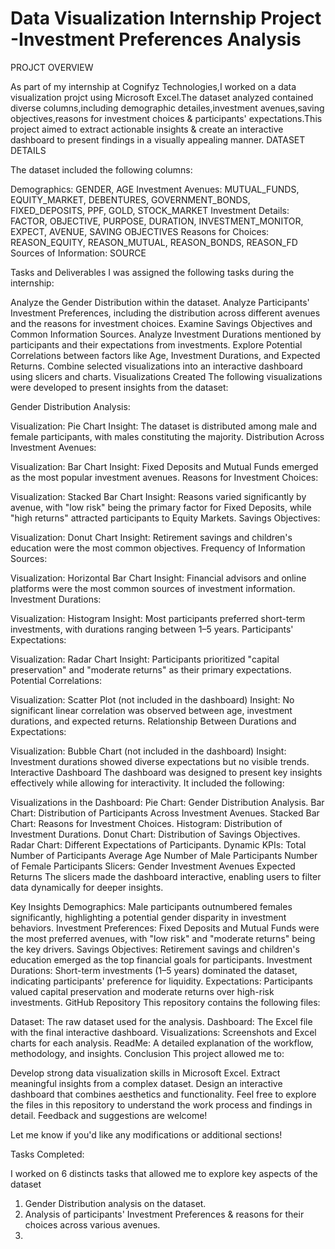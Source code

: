 # Data Visualization Internship Project -Investment Preferences Analysis
PROJCT OVERVIEW

As part of my internship at Cognifyz Technologies,I worked on a data visualization projct using Microsoft Excel.The dataset analyzed contained diverse columns,including demographic detailes,investment avenues,saving objectives,reasons for investment choices & participants' expectations.This project aimed to extract actionable insights & create an interactive dashboard to present findings in a visually appealing manner.
DATASET DETAILS

The dataset included the following columns:

Demographics: GENDER, AGE
Investment Avenues: MUTUAL_FUNDS, EQUITY_MARKET, DEBENTURES, GOVERNMENT_BONDS, FIXED_DEPOSITS, PPF, GOLD, STOCK_MARKET
Investment Details: FACTOR, OBJECTIVE, PURPOSE, DURATION, INVESTMENT_MONITOR, EXPECT, AVENUE, SAVING OBJECTIVES
Reasons for Choices: REASON_EQUITY, REASON_MUTUAL, REASON_BONDS, REASON_FD
Sources of Information: SOURCE

Tasks and Deliverables
I was assigned the following tasks during the internship:

Analyze the Gender Distribution within the dataset.
Analyze Participants' Investment Preferences, including the distribution across different avenues and the reasons for investment choices.
Examine Savings Objectives and Common Information Sources.
Analyze Investment Durations mentioned by participants and their expectations from investments.
Explore Potential Correlations between factors like Age, Investment Durations, and Expected Returns.
Combine selected visualizations into an interactive dashboard using slicers and charts.
Visualizations Created
The following visualizations were developed to present insights from the dataset:

Gender Distribution Analysis:

Visualization: Pie Chart
Insight: The dataset is distributed among male and female participants, with males constituting the majority.
Distribution Across Investment Avenues:

Visualization: Bar Chart
Insight: Fixed Deposits and Mutual Funds emerged as the most popular investment avenues.
Reasons for Investment Choices:

Visualization: Stacked Bar Chart
Insight: Reasons varied significantly by avenue, with "low risk" being the primary factor for Fixed Deposits, while "high returns" attracted participants to Equity Markets.
Savings Objectives:

Visualization: Donut Chart
Insight: Retirement savings and children's education were the most common objectives.
Frequency of Information Sources:

Visualization: Horizontal Bar Chart
Insight: Financial advisors and online platforms were the most common sources of investment information.
Investment Durations:

Visualization: Histogram
Insight: Most participants preferred short-term investments, with durations ranging between 1–5 years.
Participants' Expectations:

Visualization: Radar Chart
Insight: Participants prioritized "capital preservation" and "moderate returns" as their primary expectations.
Potential Correlations:

Visualization: Scatter Plot (not included in the dashboard)
Insight: No significant linear correlation was observed between age, investment durations, and expected returns.
Relationship Between Durations and Expectations:

Visualization: Bubble Chart (not included in the dashboard)
Insight: Investment durations showed diverse expectations but no visible trends.
Interactive Dashboard
The dashboard was designed to present key insights effectively while allowing for interactivity. It included the following:

Visualizations in the Dashboard:
Pie Chart: Gender Distribution Analysis.
Bar Chart: Distribution of Participants Across Investment Avenues.
Stacked Bar Chart: Reasons for Investment Choices.
Histogram: Distribution of Investment Durations.
Donut Chart: Distribution of Savings Objectives.
Radar Chart: Different Expectations of Participants.
Dynamic KPIs:
Total Number of Participants
Average Age
Number of Male Participants
Number of Female Participants
Slicers:
Gender
Investment Avenues
Expected Returns
The slicers made the dashboard interactive, enabling users to filter data dynamically for deeper insights.

Key Insights
Demographics: Male participants outnumbered females significantly, highlighting a potential gender disparity in investment behaviors.
Investment Preferences: Fixed Deposits and Mutual Funds were the most preferred avenues, with "low risk" and "moderate returns" being the key drivers.
Savings Objectives: Retirement savings and children's education emerged as the top financial goals for participants.
Investment Durations: Short-term investments (1–5 years) dominated the dataset, indicating participants' preference for liquidity.
Expectations: Participants valued capital preservation and moderate returns over high-risk investments.
GitHub Repository
This repository contains the following files:

Dataset: The raw dataset used for the analysis.
Dashboard: The Excel file with the final interactive dashboard.
Visualizations: Screenshots and Excel charts for each analysis.
ReadMe: A detailed explanation of the workflow, methodology, and insights.
Conclusion
This project allowed me to:

Develop strong data visualization skills in Microsoft Excel.
Extract meaningful insights from a complex dataset.
Design an interactive dashboard that combines aesthetics and functionality.
Feel free to explore the files in this repository to understand the work process and findings in detail. Feedback and suggestions are welcome!

Let me know if you'd like any modifications or additional sections!










Tasks Completed:

I worked on 6 distincts tasks that allowed me to explore key aspects of the dataset
1. Gender Distribution analysis on the dataset.
2. Analysis of participants' Investment Preferences & reasons for their choices across various avenues.
3. 

